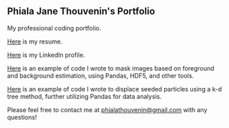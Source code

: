 ## Phiala Jane Thouvenin's Portfolio

My professional coding portfolio.

[Here](resume_PJT.pdf) is my resume.

[Here](https://www.linkedin.com/in/phiala-jane-thouvenin/) is my LinkedIn profile.

[Here](surface_masking_demo.md) is an example of code I wrote to mask images based on foreground and background estimation, using Pandas, HDF5, and other tools.

[Here](particle_displacer_demo.md) is an example of code I wrote to displace seeded particles using a k-d tree method, further utilizing Pandas for data analysis. 

Please feel free to contact me at [phialathouvenin@gmail.com](mailto:phialathouvenin@gmail.com) with any questions!